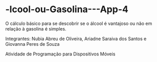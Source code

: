 # -lcool-ou-Gasolina---App-4
O cálculo básico para se descobrir se o álcool é vantajoso ou não em relação à gasolina é simples. 

Integrantes: Nubia Abreu de Oliveira,
Ariadne Saraiva dos Santos e
Giovanna Peres de Souza

Atividade de Programação para Dispositivos Móveis
